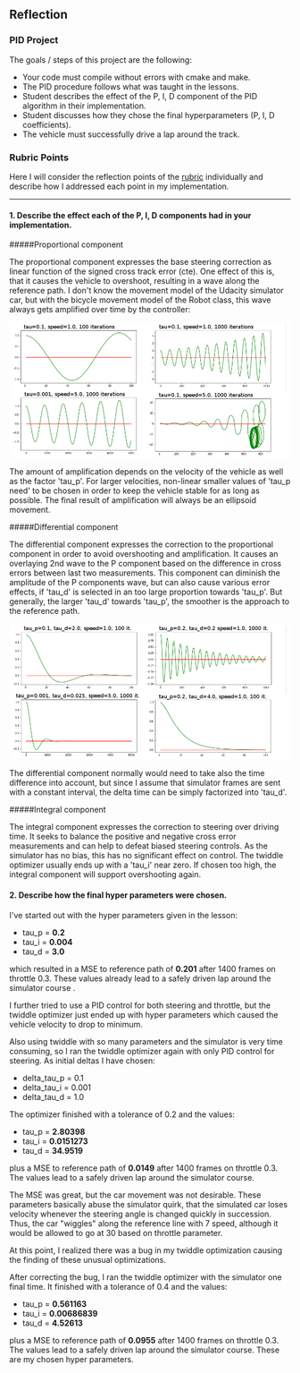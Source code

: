 
## Reflection

### PID Project

The goals / steps of this project are the following:

* Your code must compile without errors with cmake and make.
* The PID procedure follows what was taught in the lessons.
* Student describes the effect of the P, I, D component of the PID algorithm in their implementation.
* Student discusses how they chose the final hyperparameters (P, I, D coefficients).
* The vehicle must successfully drive a lap around the track.

[//]: # (Image References)
[image1]: ./img/proportional.png
[image2]: ./img/differential.png

### Rubric Points
Here I will consider the reflection points of the [rubric](https://review.udacity.com/#!/rubrics/824/view) individually and describe how I addressed each point in my implementation.  

---

#### 1. Describe the effect each of the P, I, D components had in your implementation.

#####Proportional component

The proportional component expresses the base steering correction as linear function of the signed cross track error (cte). One effect of this is, that it causes the vehicle to overshoot, resulting in a wave along the reference path. I don't know the movement model of the Udacity simulator car, but with the bicycle movement model of the Robot class, this wave always gets amplified over time by the controller:

![Proportional component][image1]

The amount of amplification depends on the velocity of the vehicle as well as the factor 'tau_p'. For larger velocities, non-linear smaller values of 'tau_p need' to be chosen in order to keep the vehicle stable for as long as possible. The final result of amplification will always be an ellipsoid movement.

#####Differential component

The differential component expresses the correction to the proportional component in order to avoid overshooting and amplification. It causes an overlaying 2nd wave to the P component based on the difference in cross errors between last two measurements. This component can diminish the amplitude of the P components wave, but can also cause various error effects, if 'tau_d' is selected in an too large proportion towards 'tau_p'. But generally, the larger 'tau_d' towards 'tau_p', the smoother is the approach to the reference path. 

![Differential component][image2]

The differential component normally would need to take also the time difference into account, but since I assume that simulator frames are sent with a constant interval, the delta time can be simply factorized into 'tau_d'.

#####Integral component

The integral component expresses the correction to steering over driving time. It seeks to  balance the positive and negative cross error measurements and can help to defeat biased steering controls. As the simulator has no bias, this has no significant effect on control. The twiddle optimizer usually ends up with a 'tau_i' near zero. If chosen too high, the integral component will support overshooting again.


#### 2. Describe how the final hyper parameters were chosen.

I've started out with the hyper parameters given in the lesson:
* tau_p = **0.2**
* tau_i = **0.004**
* tau_d = **3.0**

which resulted in a MSE to reference path of **0.201** after 1400 frames on throttle 0.3. These values already lead to a  safely driven lap around the simulator course .

I further tried to use a PID control for both steering and throttle, but the twiddle optimizer just ended up with hyper parameters which caused the vehicle velocity to drop to minimum. 

Also using twiddle with so many parameters and the simulator is very time consuming, so I ran the twiddle optimizer again with only PID control for steering. As initial deltas I have chosen:
* delta_tau_p = 0.1
* delta_tau_i = 0.001
* delta_tau_d = 1.0
 
The optimizer finished with a tolerance of 0.2 and the values:
* tau_p = **2.80398**
* tau_i = **0.0151273**
* tau_d = **34.9519**

plus a MSE to reference path of **0.0149** after 1400 frames on throttle 0.3. The values lead to a safely driven lap around the simulator course.

The MSE was great, but the car movement was not desirable. These parameters basically abuse the simulator quirk, that the simulated car loses velocity whenever the steering angle is changed quickly in succession. Thus, the car "wiggles" along the reference line with 7 speed, although it would be allowed to go at 30 based on throttle parameter.

At this point, I realized there was a bug in my twiddle optimization causing the finding of these unusual optimizations.
 
After correcting the bug, I ran the twiddle optimizer with the simulator one final time. It finished with a tolerance of 0.4 and the values:
* tau_p = **0.561163**
* tau_i = **0.00686839**
* tau_d = **4.52613**

plus a MSE to reference path of **0.0955** after 1400 frames on throttle 0.3. The values lead to a safely driven lap around the simulator course. These are my chosen hyper parameters.
